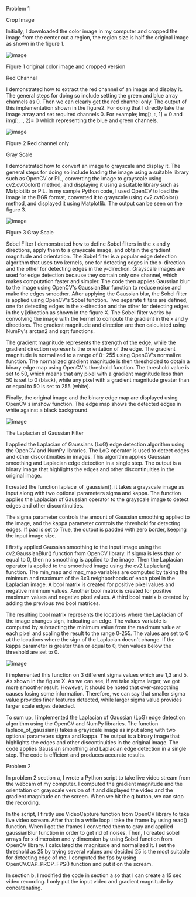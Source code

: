 
Problem 1 

Crop Image

Initially, I downloaded the color image in my computer and cropped the image from the center 
out a region, the region size is half the original image as shown in the figure 1.

![image](https://user-images.githubusercontent.com/49640942/226531602-b425271f-f4b3-48f5-9324-6c625539f838.png)

Figure 1 original color image and cropped version
 
Red Channel

I demonstrated how to extract the red channel of an image and display it. The general steps for 
doing so include setting the green and blue array channels as 0. Then we can clearly get the red 
channel only. The output of this implementation shown in the figure2. For doing that I directly 
take the image array and set required channels 0. For example; img[:, :, 1] = 0 and img[:, :, 2]= 0 
which representing the blue and green channels.

![image](https://user-images.githubusercontent.com/49640942/226531651-93f653f7-4e03-4634-bb6e-946423fb03a3.png)

Figure 2 Red channel only

Gray Scale

I demonstrated how to convert an image to grayscale and display it. The general steps for doing 
so include loading the image using a suitable library such as OpenCV or PIL, converting the 
image to grayscale using cv2.cvtColor() method, and displaying it using a suitable library such as 
Matplotlib or PIL. In my sample Python code, I used OpenCV to load the image in the BGR 
format, converted it to grayscale using cv2.cvtColor() method, and displayed it using Matplotlib.
The output can be seen on the figure 3.

![image](https://user-images.githubusercontent.com/49640942/226531725-5f24e62b-7517-444c-aab2-c0e766e86545.png)

Figure 3 Gray Scale

Sobel Filter
I demonstrated how to define Sobel filters in the x and y directions, apply them to a grayscale 
image, and obtain the gradient magnitude and orientation.
The Sobel filter is a popular edge detection algorithm that uses two kernels, one for detecting 
edges in the x-direction and the other for detecting edges in the y-direction. Grayscale images 
are used for edge detection because they contain only one channel, which makes computation 
faster and simpler. The code then applies Gaussian blur to the image using OpenCV's 
GaussianBlur function to reduce noise and make the edges smoother. After applying the 
Gaussian blur, the Sobel filter is applied using OpenCV's Sobel function. Two separate filters are 
defined, one for detecting edges in the x-direction and the other for detecting edges in the ydirection as shown in the figure X. 
The Sobel filter works by convolving the image with the kernel to compute the gradient in the x 
and y directions. The gradient magnitude and direction are then calculated using NumPy's 
arctan2 and sqrt functions. 

The gradient magnitude represents the strength of the edge, while the gradient direction 
represents the orientation of the edge. The gradient magnitude is normalized to a range of 0-
255 using OpenCV's normalize function. The normalized gradient magnitude is then 
thresholded to obtain a binary edge map using OpenCV's threshold function. The threshold 
value is set to 50, which means that any pixel with a gradient magnitude less than 50 is set to 0 
(black), while any pixel with a gradient magnitude greater than or equal to 50 is set to 255 
(white).

Finally, the original image and the binary edge map are displayed using OpenCV's imshow 
function. The edge map shows the detected edges in white against a black background. 

![image](https://user-images.githubusercontent.com/49640942/226531866-3aae54ad-b1c3-4ee6-9cab-74e43215c873.png)

The Laplacian of Gaussian Filter

I applied the Laplacian of Gaussians (LoG) edge detection algorithm using the OpenCV and 
NumPy libraries. The LoG operator is used to detect edges and other discontinuities in images. 
This algorithm applies Gaussian smoothing and Laplacian edge detection in a single step. The 
output is a binary image that highlights the edges and other discontinuities in the original 
image. 

I created the function laplace_of_gaussian(), it takes a grayscale image as input along with two 
optional parameters sigma and kappa. The function applies the Laplacian of Gaussian operator 
to the grayscale image to detect edges and other discontinuities. 

The sigma parameter controls the amount of Gaussian smoothing applied to the image, and the
kappa parameter controls the threshold for detecting edges. If pad is set to True, the output is 
padded with zero border, keeping the input image size. 

I firstly applied Gaussian smoothing to the input image using the cv2.GaussianBlur() function 
from OpenCV library. If sigma is less than or equal to 0, then no smoothing is applied to the 
image. Then the Laplacian operator is applied to the smoothed image using the cv2.Laplacian() 
function. The min_map and max_map variables are computed by taking the minimum and 
maximum of the 3x3 neighborhoods of each pixel in the Laplacian image. A bool matrix is 
created for positive pixel values and negative minimum values. Another bool matrix is created 
for positive maximum values and negative pixel values. A third bool matrix is created by adding 
the previous two bool matrices. 

The resulting bool matrix represents the locations where the Laplacian of the image changes 
sign, indicating an edge. The values variable is computed by subtracting the minimum value 
from the maximum value at each pixel and scaling the result to the range 0-255. The values are 
set to 0 at the locations where the sign of the Laplacian doesn't change. If the kappa parameter 
is greater than or equal to 0, then values below the threshold are set to 0.

![image](https://user-images.githubusercontent.com/49640942/226532008-25fcadd6-b9ec-4833-b6be-a84396fac218.png)

I implemented this function on 3 different sigma values which are 1,3 and 5. As shown in the 
figure X. As we can see, if we take sigma larger, we got more smoother result. However, it 
should be noted that over-smoothing causes losing some information. Therefore, we can say 
that smaller sigma value provides finer features detected, while larger sigma value provides 
larger scale edges detected.

To sum up, I implemented the Laplacian of Gaussian (LoG) edge detection algorithm using the 
OpenCV and NumPy libraries. The function laplace_of_gaussian() takes a grayscale image as 
input along with two optional parameters sigma and kappa. The output is a binary image that 
highlights the edges and other discontinuities in the original image. The code applies Gaussian 
smoothing and Laplacian edge detection in a single step. The code is efficient and produces 
accurate results.

Problem 2

In problem 2 section a, I wrote a Python script to take live video stream from the webcam of my 
computer. I computed the gradient magnitude and the orientation on grayscale version of it
and displayed the video and the gradient magnitude on the screen. When we hit the q button, 
we can stop the recording. 

In the script, I firstly use VideoCapture function from OpenCV library to take live video scream. 
After that in a while loop I take the frame by using read() function. When I got the frames I 
converted them to gray and applied gaussianBlur function in order to get rid of noises. Then, I
created sobel arrays for x dimension and y dimension by using Sobel function from OpenCV
library. I calculated the magnitude and normalized it. I set the threshold as 25 by trying several 
values and decided 25 is the most suitable for detecting edge of me. 
I computed the fps by using OpenCV.CAP_PROP_FPS() function and put it on the scream. 

In section b, I modified the code in section a so that I can create a 15 sec video recording. I only 
put the input video and gradient magnitude by concatenating.
